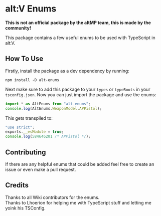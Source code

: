 # alt:V Enums
**This is not an official package by the altMP team, this is made by the community!**

This package contains a few useful enums to be used with TypeScript in alt:V.

## How To Use

Firstly, install the package as a dev dependency by running:
```
npm install -D alt-enums
```
Next make sure to add this package to your `types` or `typeRoots` in your `tsconfig.json`.
Now you can just import the package and use the enums:
```ts
import * as AltEnums from "alt-enums";
console.log(AltEnums.WeaponModel.APPistol);
```
This gets transpiled to:
```js
"use strict";
exports.__esModule = true;
console.log(584646201 /* APPistol */);
```

## Contributing

If there are any helpful enums that could be added feel free to create an issue or even make a pull request.

## Credits

Thanks to all Wiki contributors for the enums.<br>
Thanks to Lhoerion for helping me with TypeScript stuff and letting me yoink his TSConfig.